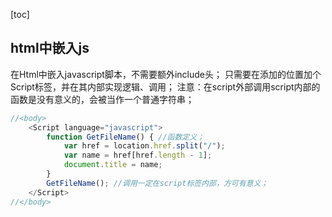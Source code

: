 [toc]

## html中嵌入js

在Html中嵌入javascript脚本，不需要额外include头；
只需要在添加的位置加个Script标签，并在其内部实现逻辑、调用；
注意：在script外部调用script内部的函数是没有意义的，会被当作一个普通字符串；
```javascript
//<body>
	<Script language="javascript">
		function GetFileName() { //函数定义；
			var href = location.href.split("/");
			var name = href[href.length - 1];
			document.title = name;
		}
		GetFileName(); //调用一定在script标签内部，方可有意义；
	</Script>
//</body>
```
